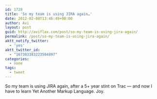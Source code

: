 ```yaml
---
id: 1728
title: 'So my team is using JIRA again…'
date: 2012-02-08T13:46:49+00:00
author: Avi
layout: post
guid: http://aviflax.com/post/so-my-team-is-using-jira-again/
permalink: /post/so-my-team-is-using-jira-again/
aktt_notify_twitter:
  - 'yes'
aktt_twitter_id:
  - "167303383223504897"
categories:
  - none
tags:
  - tweet
---
```

So my team is using JIRA again, after a 5+ year stint on Trac — and now I have to learn Yet Another Markup Language. Joy.